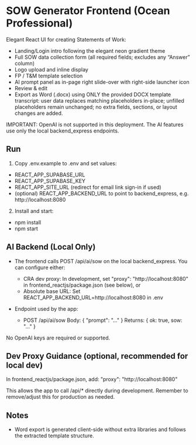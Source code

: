 # SOW Generator Frontend (Ocean Professional)

Elegant React UI for creating Statements of Work:
- Landing/Login intro following the elegant neon gradient theme
- Full SOW data collection form (all required fields; excludes any “Answer” column)
- Logo upload and inline display
- FP / T&M template selection
- AI prompt panel as in-page right slide-over with right-side launcher icon
- Review & edit
- Export as Word (.docx) using ONLY the provided DOCX template transcript: user data replaces matching placeholders in-place; unfilled placeholders remain unchanged; no extra fields, sections, or layout changes are added.

IMPORTANT: OpenAI is not supported in this deployment. The AI features use only the local backend_express endpoints.

## Run

1) Copy .env.example to .env and set values:
- REACT_APP_SUPABASE_URL
- REACT_APP_SUPABASE_KEY
- REACT_APP_SITE_URL (redirect for email link sign-in if used)
- (optional) REACT_APP_BACKEND_URL to point to backend_express, e.g. http://localhost:8080

2) Install and start:
- npm install
- npm start

## AI Backend (Local Only)

- The frontend calls POST /api/ai/sow on the local backend_express. You can configure either:
  - CRA dev proxy: In development, set "proxy": "http://localhost:8080" in frontend_reactjs/package.json (see below), or
  - Absolute base URL: Set REACT_APP_BACKEND_URL=http://localhost:8080 in .env

- Endpoint used by the app:
  - POST /api/ai/sow
    Body: { "prompt": "..." }
    Returns: { ok: true, sow: "..." }

No OpenAI keys are required or supported.

## Dev Proxy Guidance (optional, recommended for local dev)

In frontend_reactjs/package.json, add:
  "proxy": "http://localhost:8080"

This allows the app to call /api/* directly during development. Remember to remove/adjust this for production as needed.

## Notes

- Word export is generated client-side without extra libraries and follows the extracted template structure.
